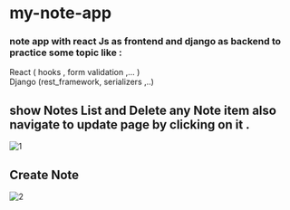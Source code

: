 # my-note-app
### note app with react Js as frontend and django as backend to practice some topic like :
React ( hooks , form validation ,... ) <br />
Django (rest_framework, serializers ,..)

## show Notes List and Delete any Note item also navigate to update page by clicking on it . 
![1](https://user-images.githubusercontent.com/110139860/203784454-74490cad-d0c5-45a8-832e-4c3442dc7d6c.PNG)

## Create Note 
![2](https://user-images.githubusercontent.com/110139860/203784662-2c0212af-70c0-4769-9e3c-885fba938f8e.PNG)
